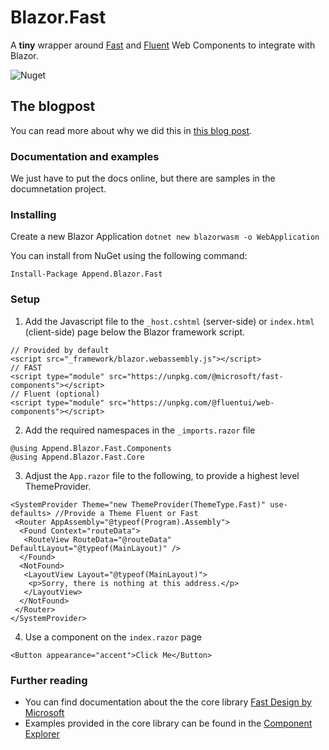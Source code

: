 # Blazor.Fast
A **tiny** wrapper around [Fast](https://www.fast.design/) and [Fluent](https://github.com/microsoft/fluentui/tree/master/packages/web-components) Web Components to integrate with Blazor.

![Nuget](https://img.shields.io/nuget/v/append.blazor.fast?style=flat-square)

## The blogpost
You can read more about why we did this in [this blog post](https://benjaminvertonghen.medium.com/blazor-fast-webcomponents-4bae55d005ad).

### Documentation and examples
We just have to put the docs online, but there are samples in the documnetation project. 

### Installing

Create a new Blazor Application
`dotnet new blazorwasm -o WebApplication`

You can install from NuGet using the following command:

`Install-Package Append.Blazor.Fast`

### Setup

1. Add the Javascript file to the `_host.cshtml` (server-side) or `index.html` (client-side) page below the Blazor framework script.
```razor
// Provided by default
<script src="_framework/blazor.webassembly.js"></script>
// FAST
<script type="module" src="https://unpkg.com/@microsoft/fast-components"></script>
// Fluent (optional)
<script type="module" src="https://unpkg.com/@fluentui/web-components"></script>
```

2. Add the required namespaces in the `_imports.razor` file
```razor
@using Append.Blazor.Fast.Components
@using Append.Blazor.Fast.Core
```

3. Adjust the `App.razor` file to the following, to provide a highest level ThemeProvider.
```razor
<SystemProvider Theme="new ThemeProvider(ThemeType.Fast)" use-defaults> //Provide a Theme Fluent or Fast
 <Router AppAssembly="@typeof(Program).Assembly">
  <Found Context="routeData">
   <RouteView RouteData="@routeData" DefaultLayout="@typeof(MainLayout)" />
  </Found>
  <NotFound>
   <LayoutView Layout="@typeof(MainLayout)">
    <p>Sorry, there is nothing at this address.</p>
   </LayoutView>
  </NotFound>
 </Router>
</SystemProvider>
```
4. Use a component on the `index.razor` page
```razor
<Button appearance="accent">Click Me</Button>
```

### Further reading
- You can find documentation about the the core library [Fast Design by Microsoft](https://www.fast.design/docs/introduction/)
- Examples provided in the core library can be found in the [Component Explorer](https://explore.fast.design/components/fast-accordion)


